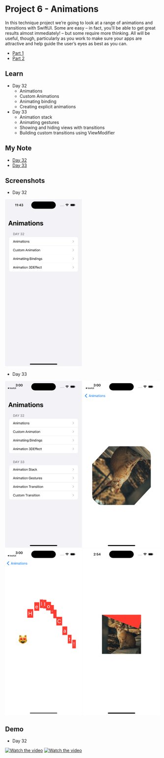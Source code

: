 # **Project 6 - Animations**

In this technique project we’re going to look at a range of animations and transitions with SwiftUI. Some are easy – in fact, you’ll be able to get great results almost immediately! – but some require more thinking. All will be useful, though, particularly as you work to make sure your apps are attractive and help guide the user’s eyes as best as you can.

- [Part 1](https://www.hackingwithswift.com/100/swiftui/32)
- [Part 2](https://www.hackingwithswift.com/100/swiftui/33)


## **Learn**

- Day 32
    - Animations
    - Custom Animations
    - Animating binding
    - Creating explicit animations
- Day 33
    - Animation stack
    - Animating gestures
    - Showing and hiding views with transitions
    - Building custom transitions using ViewModifier
    
    
## **My Note**

- [Day 32](https://hsiangdev.notion.site/Day-32-Project-6-part-1-100DaysOfSwiftUI-f1c4e03e8bd541f4802cdeda8fbd2728?pvs=4)
- [Day 33](https://hsiangdev.notion.site/Day-33-Project-6-part-2-Animations-100DaysOfSwiftUI-f29b62f4caf74423a248de51e6b14408?pvs=4)


## Screenshots

- Day 32

<div>
    <img src="Screenshots/day32-animations.png" width="250">
</div>

- Day 33

<div>
    <img src="Screenshots/day33-animations_1.png" width="250">
    <img src="Screenshots/day33-animations_2.png" width="250">
    <img src="Screenshots/day33-animations_3.png" width="250">
    <img src="Screenshots/day33-animations_4.png" width="250">
</div>


## Demo

- Day 32

[![Watch the video](https://img.youtube.com/vi/m7D-owhZyew/default.jpg)](https://youtu.be/m7D-owhZyew)
[![Watch the video](https://img.youtube.com/vi/Wl2eVqatWfM/default.jpg)](https://youtu.be/Wl2eVqatWfM)
